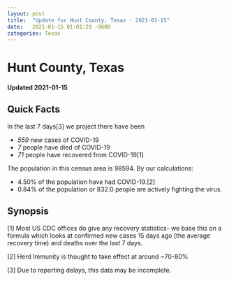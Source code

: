 ```yaml
---
layout: post
title:  "Update for Hunt County, Texas - 2021-01-15"
date:   2021-01-15 01:01:29 -0600
categories: Texas
---
```


# Hunt County, Texas
#### Updated 2021-01-15

## Quick Facts

In the last 7 days[3] we project there have been
- *559* new cases of COVID-19
- *7* people have died of COVID-19
- *71* people have recovered from COVID-19[1]

The population in this census area is 98594. By our calculations:
- 4.50% of the population have had COVID-19.[2]
- 0.84% of the population or 832.0 people are actively fighting the virus.

## Synopsis




[1] Most US CDC offices do give any recovery statistics- we base this on a formula which looks at confirmed new cases
15 days ago (the average recovery time) and deaths over the last 7 days.

[2] Herd Immunity is thought to take effect at around ~70-80%

[3] Due to reporting delays, this data may be incomplete.
 
    